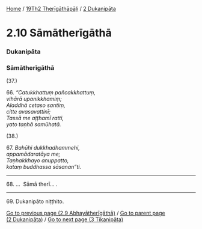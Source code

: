 
[Home](/) / [19Th2 Therīgāthāpāḷi](../../19Th2.md) / [2 Dukanipāta](../2.md)

# 2.10 Sāmātherīgāthā

### Dukanipāta

### Sāmātherīgāthā

(37.)

66\. _“Catukkhattuṃ pañcakkhattuṃ,_  
_vihārā upanikkhamiṃ;_  
_Aladdhā cetaso santiṃ,_  
_citte avasavattinī;_  
_Tassā me aṭṭhamī ratti,_  
_yato taṇhā samūhatā._  


(38.)

67\. _Bahūhi dukkhadhammehi,_  
_appamādaratāya me;_  
_Taṇhakkhayo anuppatto,_  
_kataṃ buddhassa sāsanan”ti._  


---

68\. …  Sāmā therī… .



---

69\. Dukanipāto niṭṭhito.



[Go to previous page (2.9 Abhayātherīgāthā)](2.9.md) / [Go to parent page (2 Dukanipāta)](../2.md) / [Go to next page (3 Tikanipāta)](../3.md)


